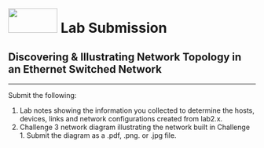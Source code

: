 # <img src="https://www.tamusa.edu/brandguide/jpeglogos/tamusa_final_logo_bw1.jpg" width="100" height="50"> Lab Submission
## Discovering & Illustrating Network Topology in an Ethernet Switched Network
--- 
Submit the following:
1. Lab notes showing the information you collected to determine the hosts, devices, links and network configurations created from lab2.x.
2. Challenge 3 network diagram illustrating the network built in Challenge 1. Submit the diagram as a .pdf, .png. or .jpg file.
